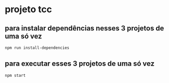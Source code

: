 # projeto tcc

## para instalar dependências nesses 3 projetos de uma só vez

```bash
npm run install-dependencies
```

## para executar esses 3 projetos de uma só vez


```bash
npm start
```
